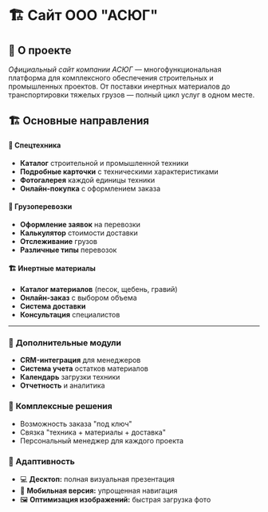 # 🏗️ Сайт ООО "АСЮГ"

## 🎯 О проекте

**Официальный сайт компании* АСЮГ* — многофункциональная платформа для комплексного обеспечения строительных и промышленных проектов. От поставки инертных материалов до транспортировки тяжелых грузов — полный цикл услуг в одном месте.

## 🏗️ Основные направления

#### 🚜 **Спецтехника**
- **Каталог** строительной и промышленной техники
- **Подробные карточки** с техническими характеристиками
- **Фотогалерея** каждой единицы техники
- **Онлайн-покупка** с оформлением заказа

#### 🚛 **Грузоперевозки**
- **Оформление заявок** на перевозки
- **Калькулятор** стоимости доставки
- **Отслеживание** грузов
- **Различные типы** перевозок

#### 🏗️ **Инертные материалы**
- **Каталог материалов** (песок, щебень, гравий)
- **Онлайн-заказ** с выбором объема
- **Система доставки**
- **Консультация** специалистов

--- 

### 🔧 **Дополнительные модули**
- **CRM-интеграция** для менеджеров
- **Система учета** остатков материалов
- **Календарь** загрузки техники
- **Отчетность** и аналитика

### 💼 **Комплексные решения**
- Возможность заказа "под ключ"
- Связка "техника + материалы + доставка"
- Персональный менеджер для каждого проекта

### 📱 Адаптивность
- 💻 **Десктоп:** полная визуальная презентация
- 📱 **Мобильная версия:** упрощенная навигация
- 🖼️ **Оптимизация изображений:** быстрая загрузка фото

